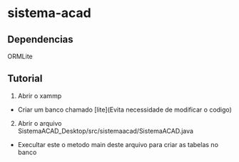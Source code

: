 # sistema-acad
## Dependencias
ORMLite
## Tutorial
1. Abrir o xammp
- Criar um banco chamado [lite](Evita necessidade de modificar o codigo)
2. Abrir o arquivo SistemaACAD_Desktop/src/sistemaacad/SistemaACAD.java	
- Execultar este o metodo main deste arquivo para criar as tabelas no banco
